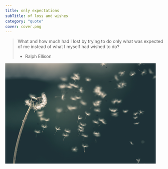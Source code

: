 ```yaml
---
title: only expectations
subTitle: of loss and wishes
category: "quote"
cover: cover.png
---
```


> What and how much had I lost by trying to do only what was expected of me instead of what I myself had wished to do?
>
> - Ralph Ellison

![Shallow focus of dandelion with seeds blowing off in the breeze](cover.png)
